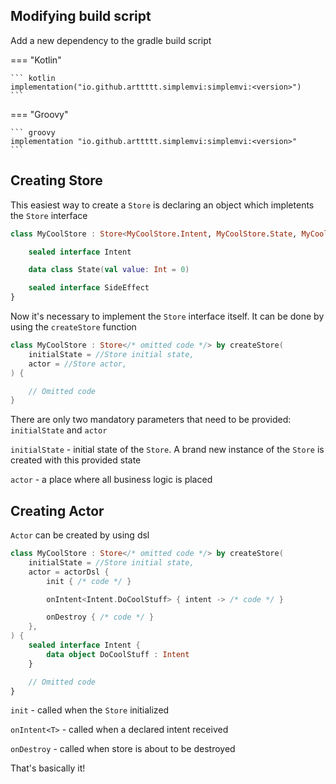 ## Modifying build script

Add a new dependency to the gradle build script

=== "Kotlin"

    ``` kotlin
    implementation("io.github.arttttt.simplemvi:simplemvi:<version>")
    ```
=== "Groovy"

    ``` groovy
    implementation "io.github.arttttt.simplemvi:simplemvi:<version>"
    ```

## Creating Store

This easiest way to create a `Store` is declaring an object which impletents the `Store` interface

```kotlin
class MyCoolStore : Store<MyCoolStore.Intent, MyCoolStore.State, MyCoolStore.SideEffect> {

    sealed interface Intent

    data class State(val value: Int = 0)

    sealed interface SideEffect
}
```

Now it's necessary to implement the `Store` interface itself. It can be done by using the `createStore` function

```kotlin
class MyCoolStore : Store</* omitted code */> by createStore(
    initialState = //Store initial state,
    actor = //Store actor,
) {

    // Omitted code
}
```

There are only two mandatory parameters that need to be provided: `initialState` and `actor`

`initialState` - initial state of the `Store`. A brand new instance of the `Store` is created with this provided state

`actor` - a place where all business logic is placed

## Creating Actor

`Actor` can be created by using dsl

```kotlin
class MyCoolStore : Store</* omitted code */> by createStore(
    initialState = //Store initial state,
    actor = actorDsl {
        init { /* code */ }

        onIntent<Intent.DoCoolStuff> { intent -> /* code */ }

        onDestroy { /* code */ }
    },
) {
    sealed interface Intent {
        data object DoCoolStuff : Intent
    }

    // Omitted code
}
```

`init` - called when the `Store` initialized

`onIntent<T>` - called when a declared intent received

`onDestroy` - called when store is about to be destroyed

That's basically it!